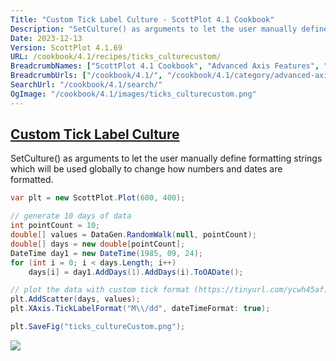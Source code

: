 ```yaml
---
Title: "Custom Tick Label Culture - ScottPlot 4.1 Cookbook"
Description: "SetCulture() as arguments to let the user manually define formatting strings which will be used globally to change how numbers and dates are formatted."
Date: 2023-12-13
Version: ScottPlot 4.1.69
URL: /cookbook/4.1/recipes/ticks_culturecustom/
BreadcrumbNames: ["ScottPlot 4.1 Cookbook", "Advanced Axis Features", "Custom Tick Label Culture"]
BreadcrumbUrls: ["/cookbook/4.1/", "/cookbook/4.1/category/advanced-axis-features", "/cookbook/4.1/recipes/ticks_culturecustom/"]
SearchUrl: "/cookbook/4.1/search/"
OgImage: "/cookbook/4.1/images/ticks_culturecustom.png"
---
```


<h2><a id='custom-tick-label-culture' href='/cookbook/4.1/recipes/ticks_culturecustom/'>Custom Tick Label Culture</a></h2>

SetCulture() as arguments to let the user manually define formatting strings which will be used globally to change how numbers and dates are formatted.

```cs
var plt = new ScottPlot.Plot(600, 400);

// generate 10 days of data
int pointCount = 10;
double[] values = DataGen.RandomWalk(null, pointCount);
double[] days = new double[pointCount];
DateTime day1 = new DateTime(1985, 09, 24);
for (int i = 0; i < days.Length; i++)
    days[i] = day1.AddDays(1).AddDays(i).ToOADate();

// plot the data with custom tick format (https://tinyurl.com/ycwh45af)
plt.AddScatter(days, values);
plt.XAxis.TickLabelFormat("M\\/dd", dateTimeFormat: true);

plt.SaveFig("ticks_cultureCustom.png");
```

<img src='../../images/ticks_culturecustom.png' class='d-block mx-auto my-5' />


